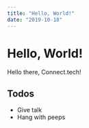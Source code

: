 ```yaml
---
title: "Hello, World!"
date: "2019-10-18"
---
```


# Hello, World!

Hello there, Connect.tech!

## Todos

- Give talk
- Hang with peeps
